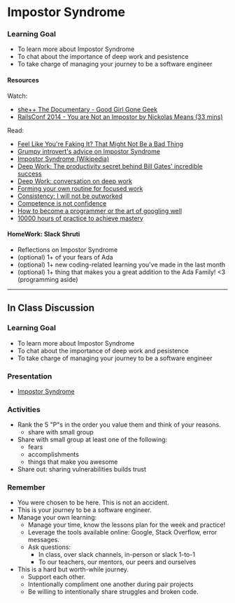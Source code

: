 # Impostor Syndrome

### Learning Goal
+ To learn more about Impostor Syndrome
+ To chat about the importance of deep work and pesistence
+ To take charge of managing your journey to be a software engineer

#### Resources
Watch:
+ [she++ The Documentary - Good Girl Gone Geek](https://www.youtube.com/watch?v=DqrfPCGo2aQ)
+ [RailsConf 2014 - You are Not an Impostor by Nickolas Means (33 mins)](https://www.youtube.com/watch?v=l_Vqp1dPuPo)

Read:
+ [Feel Like You're Faking It? That Might Not Be a Bad Thing](http://lifehacker.com/5928639/feel-like-youre-faking-it-that-might-not-be-a-bad-thing)
+ [Grumpy introvert's advice on Impostor Syndrome](http://www.quietrev.com/im-listening-stop-looking-at-me-the-grumpy-introverts-advice-on-impostor-syndrome/)
+ [Impostor Syndrome (Wikipedia)](https://en.wikipedia.org/wiki/Impostor_syndrome)
+ [Deep Work: The productivity secret behind Bill Gates' incredible success](https://www.inc.com/jessica-stillman/the-productivity-secret-behind-bill-gates-incredible-success.html)
+ [Deep Work: conversation on deep work](https://heleo.com/conversation-real-productivity-isnt-what-you-think-it-is/13728/)
+ [Forming your own routine for focused work](https://journal.thriveglobal.com/this-morning-routine-will-save-you-20-hours-per-week-c3088cd2c685#.ignrky3k7)
+ [Consistency: I will not be outworked](https://medium.com/personal-growth/consistency-beats-talent-luck-good-intentions-and-even-quality-66ba255aa4f7)
+ [Competence is not confidence](https://hbr.org/2013/08/why-do-so-many-incompetent-men)
+ [How to become a programmer or the art of googling well](https://okepi.wordpress.com/2014/08/21/how-to-become-a-programmer-or-the-art-of-googling-well/)
+ [10000 hours of practice to achieve mastery](http://wisdomgroup.com/blog/10000-hours-of-practice/)

#### HomeWork: Slack Shruti
+ Reflections on Impostor Syndrome
+ (optional) 1+ of your fears of Ada
+ (optional) 1+ new coding-related learning you've made in the last month
+ (optional) 1+ thing that makes you a great addition to the Ada Family! \<3 (programming aside)

<hr>

## In Class Discussion

### Learning Goal
+ To learn more about Impostor Syndrome
+ To chat about the importance of deep work and pesistence
+ To take charge of managing your journey to be a software engineer

### Presentation
+ [Impostor Syndrome](https://drive.google.com/file/d/0B__DV26QHsH4LXQtenlnRWxRV2s/view?usp=sharing)

### Activities
+ Rank the 5 "P"s in the order you value them and think of your reasons.
  + share with small group
+ Share with small group at least one of the following:
  + fears
  + accomplishments
  + things that make you awesome
+ Share out: sharing vulnerabilities builds trust

### Remember
+ You were chosen to be here. This is not an accident.
+ This is your journey to be a software engineer.
+ Manage your own learning:
  + Manage your time, know the lessons plan for the week and practice!
  + Leverage the tools available online: Google, Stack Overflow, error messages.
  + Ask questions: 
    + In class, over slack channels, in-person or slack 1-to-1
    + To our teachers, our mentors, our peers and ourselves
+ This is a hard but worth-while journey.
  + Support each other.
  + Intentionally compliment one another during pair projects
  + Be willing to intentionally share struggles and broken code.
